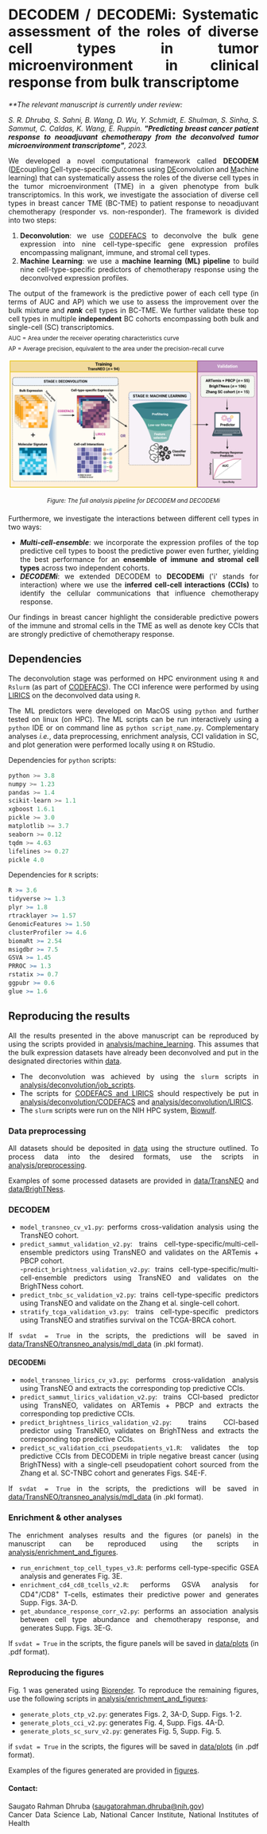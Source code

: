 <div align="justify">

# DECODEM / DECODEMi: Systematic assessment of the roles of diverse cell types in tumor microenvironment in clinical response from bulk transcriptome  

<i>
**The relevant manuscript is currently under review:   

S. R. Dhruba, S. Sahni, B. Wang, D. Wu, Y. Schmidt, E. Shulman, S. Sinha, S. Sammut, C. Caldas, K. Wang, E. Ruppin. <b>"Predicting breast cancer patient response to neoadjuvant chemotherapy from the deconvolved tumor microenvironment transcriptome"</b>, 2023.  
</i>

We developed a novel computational framework called **DECODEM** (<ins>DE</ins>coupling <ins>C</ins>ell-type-specific <ins>O</ins>utcomes using <ins>DE</ins>convolution and <ins>M</ins>achine learning) that can systematically assess the roles of the diverse cell types in the tumor microenvironment (TME) in a given phenotype from bulk transcriptomics. In this work, we investigate the association of diverse cell types in breast cancer TME (BC-TME) to patient response to neoadjuvant chemotherapy (responder vs. non-responder). The framework is divided into two steps:  

1. **Deconvolution**: we use [CODEFACS](https://github.com/ruppinlab/CODEFACS/) to deconvolve the bulk gene expression into nine cell-type-specific gene expression profiles encompassing malignant, immune, and stromal cell types.  
2. **Machine Learning**: we use a **machine learning (ML) pipeline** to build nine cell-type-specific predictors of chemotherapy response using the deconvolved expression profiles.    

The output of the framework is the predictive power of each cell type (in terms of AUC and AP) which we use to assess the improvement over the bulk mixture and ***rank*** cell types in BC-TME. We further validate these top cell types in multiple **independent** BC cohorts encompassing both bulk and single-cell (SC) transcriptomics.  
<sub>
AUC = Area under the receiver operating characteristics curve  
AP = Average precision, equivalent to the area under the precision-recall curve  
</sub>  

![DECODEM](figures/Fig1_DECODEM_v2.png)  
<p align="center"><sup><i>
Figure: The full analysis pipeline for DECODEM and DECODEMi
</i></sup></p>  

  
Furthermore, we investigate the interactions between different cell types in two ways:  
* <b><i>Multi-cell-ensemble</i></b>: we incorporate the expression profiles of the top predictive cell types to boost the predictive power even further, yielding the best performance for an <b>ensemble of immune and stromal cell types</b> across two independent cohorts.  
* <b><i>DECODEMi</i></b>: we extended DECODEM to **DECODEMi** ('i' stands for interaction) where we use the <b>inferred cell-cell interactions (CCIs)</b> to identify the cellular communications that influence chemotherapy response.  

Our findings in breast cancer highlight the considerable predictive powers of the immune and stromal cells in the TME as well as denote key CCIs that are strongly predictive of chemotherapy response.  


## Dependencies  
The deconvolution stage was performed on HPC environment using `R` and `Rslurm` (as part of [CODEFACS](https://github.com/ruppinlab/CODEFACS/)). The CCI inference were performed by using [LIRICS](https://github.com/ruppinlab/CODEFACS/) on the deconvolved data using `R`.  

The ML predictors were developed on MacOS using `python` and further tested on linux (on HPC). The ML scripts can be run interactively using a `python` IDE or on command line as `python script_name.py`. Complementary analyses *i.e.*, data preprocessing, enrichment analysis, CCI validation in SC, and plot generation were performed locally using `R` on RStudio.  

Dependencies for `python` scripts:  
```python
python >= 3.8  
numpy >= 1.23   
pandas >= 1.4  
scikit-learn >= 1.1  
xgboost 1.6.1
pickle >= 3.0  
matplotlib >= 3.7
seaborn >= 0.12
tqdm >= 4.63  
lifelines >= 0.27  
pickle 4.0  
```  
  
Dependencies for `R` scripts:  
```R
R >= 3.6  
tidyverse >= 1.3  
plyr >= 1.8
rtracklayer >= 1.57  
GenomicFeatures >= 1.50
clusterProfiler >= 4.6  
biomaRt >= 2.54  
msigdbr >= 7.5  
GSVA >= 1.45  
PRROC >= 1.3  
rstatix >= 0.7  
ggpubr >= 0.6  
glue >= 1.6  
```


## Reproducing the results
All the results presented in the above manuscript can be reproduced by using the scripts provided in [analysis/machine_learning](analysis/machine_learning/). This assumes that the bulk expression datasets have already been deconvolved and put in the designated directories within [data](data/).  

- The deconvolution was achieved by using the `slurm` scripts in [analysis/deconvolution/job_scripts](analysis/deconvolution/job_scripts/).  
- The scripts for [CODEFACS and LIRICS](https://github.com/ruppinlab/CODEFACS/) should respectively be put in [analysis/deconvolution/CODEFACS](analysis/deconvolution/CODEFACS/) and [analysis/deconvolution/LIRICS](analysis/deconvolution/LIRICS/).  
- The `slurm` scripts were run on the NIH HPC system, [Biowulf](https://hpc.nih.gov/).   


### Data preprocessing  
All datasets should be deposited in [data](data/) using the structure outlined. To process data into the desired formats, use the scripts in [analysis/preprocessing](analysis/preprocessing/).  

Examples of some processed datasets are provided in [data/TransNEO](data/TransNEO/) and [data/BrighTNess](data/BrighTNess/). 


### DECODEM  
- `model_transneo_cv_v1.py`: performs cross-validation analysis using the TransNEO cohort.  
- `predict_sammut_validation_v2.py`: trains cell-type-specific/multi-cell-ensemble predictors using TransNEO and validates on the ARTemis + PBCP cohort.  
-`predict_brightness_validation_v2.py`: trains cell-type-specific/multi-cell-ensemble predictors using TransNEO and validates on the BrighTNess cohort.  
- `predict_tnbc_sc_validation_v2.py`: trains cell-type-specific predictors using TransNEO and validate on the Zhang et al. single-cell cohort.  
- `stratify_tcga_validation_v3.py`: trains cell-type-specific predictors using TransNEO and stratifies survival on the TCGA-BRCA cohort. 

If `svdat = True` in the scripts, the predictions will be saved in [data/TransNEO/transneo_analysis/mdl_data](data/TransNEO/transneo_analysis/mdl_data/) (in .pkl format).  


#### DECODEMi  
- `model_transneo_lirics_cv_v3.py`: performs cross-validation analysis using TransNEO and extracts the corresponding top predictive CCIs.  
- `predict_sammut_lirics_validation_v2.py`: trains CCI-based predictor using TransNEO, validates on ARTemis + PBCP and extracts the corresponding top predictive CCIs.  
- `predict_brightness_lirics_validation_v2.py`: trains CCI-based predictor using TransNEO, validates on BrighTNess and extracts the corresponding top predictive CCIs.  
- `predict_sc_validation_cci_pseudopatients_v1.R`: validates the top predictive CCIs from DECODEMi in triple negative breast cancer (using BrighTNess) with a single-cell pseudopatient cohort sourced from the Zhang et al. SC-TNBC cohort and generates Figs. S4E-F.  

If `svdat = True` in the scripts, the predictions will be saved in [data/TransNEO/transneo_analysis/mdl_data](data/TransNEO/transneo_analysis/mdl_data/) (in .pkl format).  


### Enrichment & other analyses  
The enrichment analyses results and the figures (or panels) in the manuscript can be reproduced using the scripts in [analysis/enrichment_and_figures](analysis/enrichment_and_figure/).  

- `run_enrichment_top_cell_types_v3.R`: performs cell-type-specific GSEA analysis and generates Fig. 3E.
- `enrichment_cd4_cd8_tcells_v2.R`: performs GSVA analysis for CD4<sup>+</sup>/CD8<sup>+</sup> T-cells, estimates their predictive power and generates Supp. Figs. 3A-D.   
- `get_abundance_response_corr_v2.py`: performs an association analysis between cell type abundance and chemotherapy response, and generates Supp. Figs. 3E-G.  

If `svdat = True` in the scripts, the figure panels will be saved in [data/plots](data/plots/) (in .pdf format).  


### Reproducing the figures  
Fig. 1 was generated using [Biorender](http://biorender.com/). To reproduce the remaining figures, use the following scripts in [analysis/enrichment_and_figures](analysis/enrichment_and_figures/):  

- `generate_plots_ctp_v2.py`: generates Figs. 2, 3A-D, Supp. Figs. 1-2.  
- `generate_plots_cci_v2.py`: generates Fig. 4, Supp. Figs. 4A-D.  
- `generate_plots_sc_surv_v2.py`: generates Fig. 5, Supp. Fig. 5.  

if `svdat = True` in the scripts, the figures will be saved in [data/plots](data/plots/) (in .pdf format).  

Examples of the figures generated are provided in [figures](figures/).  
  
  
#### Contact: 
Saugato Rahman Dhruba (saugatorahman.dhruba@nih.gov)  
Cancer Data Science Lab, National Cancer Institute, National Institutes of Health  

</div>
